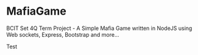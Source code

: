 MafiaGame
=========

BCIT Set 4Q Term Project - A Simple Mafia Game written in NodeJS using Web sockets, Express, Bootstrap and more...

Test